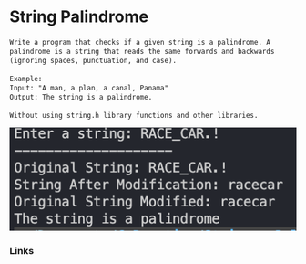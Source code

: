 # String Palindrome

    Write a program that checks if a given string is a palindrome. A palindrome is a string that reads the same forwards and backwards (ignoring spaces, punctuation, and case).

    Example:
    Input: "A man, a plan, a canal, Panama"
    Output: The string is a palindrome.

    Without using string.h library functions and other libraries.

![Program Output](./output.png)

### Links
